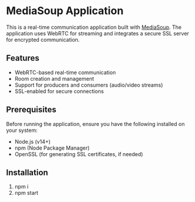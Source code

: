 # MediaSoup Application

This is a real-time communication application built with [MediaSoup](https://mediasoup.org/). The application uses WebRTC for streaming and integrates a secure SSL server for encrypted communication.

## Features

- WebRTC-based real-time communication
- Room creation and management
- Support for producers and consumers (audio/video streams)
- SSL-enabled for secure connections

## Prerequisites

Before running the application, ensure you have the following installed on your system:

- Node.js (v14+)
- npm (Node Package Manager)
- OpenSSL (for generating SSL certificates, if needed)

## Installation

1. npm i
2. npm start
